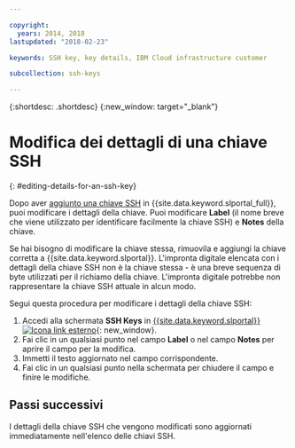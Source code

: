 ```yaml
---

copyright:
  years: 2014, 2018
lastupdated: "2018-02-23"

keywords: SSH key, key details, IBM Cloud infrastructure customer

subcollection: ssh-keys

---
```


{:shortdesc: .shortdesc}
{:new_window: target="_blank"}

# Modifica dei dettagli di una chiave SSH
{: #editing-details-for-an-ssh-key}

Dopo aver [aggiunto una chiave SSH](/docs/infrastructure/ssh-keys?topic=ssh-keys-adding-an-ssh-key) in {{site.data.keyword.slportal_full}}, puoi modificare i dettagli della chiave. Puoi modificare **Label** (il nome breve che viene utilizzato per identificare facilmente la chiave SSH) e **Notes** della chiave.

Se hai bisogno di modificare la chiave stessa, rimuovila e aggiungi la chiave corretta a {{site.data.keyword.slportal}}. L'impronta digitale elencata con i dettagli della chiave SSH non è la chiave stessa - è una breve sequenza di byte utilizzati per il richiamo della chiave. L'impronta digitale potrebbe non rappresentare la chiave SSH attuale in alcun modo.

Segui questa procedura per modificare i dettagli della chiave SSH:

1. Accedi alla schermata **SSH Keys** in [{{site.data.keyword.slportal}} ![Icona link esterno](../../icons/launch-glyph.svg "Icona link esterno")](https://control.softlayer.com/){: new_window}.
2. Fai clic in un qualsiasi punto nel campo **Label** o nel campo **Notes** per aprire il campo per la modifica.
3. Immetti il testo aggiornato nel campo corrispondente.
4. Fai clic in un qualsiasi punto nella schermata per chiudere il campo e finire le modifiche.


## Passi successivi

I dettagli della chiave SSH che vengono modificati sono aggiornati immediatamente nell'elenco delle chiavi SSH.
